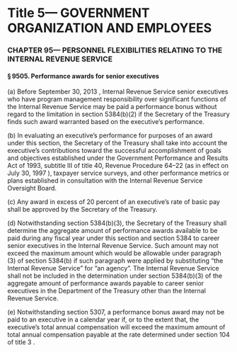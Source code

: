 
# Title 5— GOVERNMENT ORGANIZATION AND EMPLOYEES
### CHAPTER 95— PERSONNEL FLEXIBILITIES RELATING TO THE INTERNAL REVENUE SERVICE
#### § 9505. Performance awards for senior executives

(a) Before September 30, 2013 , Internal Revenue Service senior executives who have program management responsibility over significant functions of the Internal Revenue Service may be paid a performance bonus without regard to the limitation in section 5384(b)(2) if the Secretary of the Treasury finds such award warranted based on the executive’s performance.

(b) In evaluating an executive’s performance for purposes of an award under this section, the Secretary of the Treasury shall take into account the executive’s contributions toward the successful accomplishment of goals and objectives established under the Government Performance and Results Act of 1993, subtitle III of title 40, Revenue Procedure 64–22 (as in effect on July 30, 1997 ), taxpayer service surveys, and other performance metrics or plans established in consultation with the Internal Revenue Service Oversight Board.

(c) Any award in excess of 20 percent of an executive’s rate of basic pay shall be approved by the Secretary of the Treasury.

(d) Notwithstanding section 5384(b)(3), the Secretary of the Treasury shall determine the aggregate amount of performance awards available to be paid during any fiscal year under this section and section 5384 to career senior executives in the Internal Revenue Service. Such amount may not exceed the maximum amount which would be allowable under paragraph (3) of section 5384(b) if such paragraph were applied by substituting “the Internal Revenue Service” for “an agency”. The Internal Revenue Service shall not be included in the determination under section 5384(b)(3) of the aggregate amount of performance awards payable to career senior executives in the Department of the Treasury other than the Internal Revenue Service.

(e) Notwithstanding section 5307, a performance bonus award may not be paid to an executive in a calendar year if, or to the extent that, the executive’s total annual compensation will exceed the maximum amount of total annual compensation payable at the rate determined under section 104 of title 3 .
